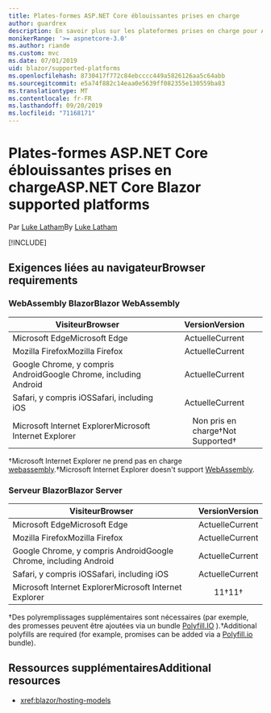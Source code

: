 ```yaml
---
title: Plates-formes ASP.NET Core éblouissantes prises en charge
author: guardrex
description: En savoir plus sur les plateformes prises en charge pour ASP.NET Core éblouissant.
monikerRange: '>= aspnetcore-3.0'
ms.author: riande
ms.custom: mvc
ms.date: 07/01/2019
uid: blazor/supported-platforms
ms.openlocfilehash: 8730417f772c84ebcccc449a5826126aa5c64abb
ms.sourcegitcommit: e5a74f882c14eaa0e5639ff082355e130559ba83
ms.translationtype: MT
ms.contentlocale: fr-FR
ms.lasthandoff: 09/20/2019
ms.locfileid: "71168171"
---
```

# <a name="aspnet-core-blazor-supported-platforms"></a><span data-ttu-id="513f2-103">Plates-formes ASP.NET Core éblouissantes prises en charge</span><span class="sxs-lookup"><span data-stu-id="513f2-103">ASP.NET Core Blazor supported platforms</span></span>

<span data-ttu-id="513f2-104">Par [Luke Latham](https://github.com/guardrex)</span><span class="sxs-lookup"><span data-stu-id="513f2-104">By [Luke Latham](https://github.com/guardrex)</span></span>

[!INCLUDE[](~/includes/blazorwasm-preview-notice.md)]

## <a name="browser-requirements"></a><span data-ttu-id="513f2-105">Exigences liées au navigateur</span><span class="sxs-lookup"><span data-stu-id="513f2-105">Browser requirements</span></span>

### <a name="blazor-webassembly"></a><span data-ttu-id="513f2-106">WebAssembly Blazor</span><span class="sxs-lookup"><span data-stu-id="513f2-106">Blazor WebAssembly</span></span>

| <span data-ttu-id="513f2-107">Visiteur</span><span class="sxs-lookup"><span data-stu-id="513f2-107">Browser</span></span>                          | <span data-ttu-id="513f2-108">Version</span><span class="sxs-lookup"><span data-stu-id="513f2-108">Version</span></span>               |
| -------------------------------- | :-------------------: |
| <span data-ttu-id="513f2-109">Microsoft Edge</span><span class="sxs-lookup"><span data-stu-id="513f2-109">Microsoft Edge</span></span>                   | <span data-ttu-id="513f2-110">Actuelle</span><span class="sxs-lookup"><span data-stu-id="513f2-110">Current</span></span>               |
| <span data-ttu-id="513f2-111">Mozilla Firefox</span><span class="sxs-lookup"><span data-stu-id="513f2-111">Mozilla Firefox</span></span>                  | <span data-ttu-id="513f2-112">Actuelle</span><span class="sxs-lookup"><span data-stu-id="513f2-112">Current</span></span>               |
| <span data-ttu-id="513f2-113">Google Chrome, y compris Android</span><span class="sxs-lookup"><span data-stu-id="513f2-113">Google Chrome, including Android</span></span> | <span data-ttu-id="513f2-114">Actuelle</span><span class="sxs-lookup"><span data-stu-id="513f2-114">Current</span></span>               |
| <span data-ttu-id="513f2-115">Safari, y compris iOS</span><span class="sxs-lookup"><span data-stu-id="513f2-115">Safari, including iOS</span></span>            | <span data-ttu-id="513f2-116">Actuelle</span><span class="sxs-lookup"><span data-stu-id="513f2-116">Current</span></span>               |
| <span data-ttu-id="513f2-117">Microsoft Internet Explorer</span><span class="sxs-lookup"><span data-stu-id="513f2-117">Microsoft Internet Explorer</span></span>      | <span data-ttu-id="513f2-118">Non pris en charge&dagger;</span><span class="sxs-lookup"><span data-stu-id="513f2-118">Not Supported&dagger;</span></span> |

<span data-ttu-id="513f2-119">&dagger;Microsoft Internet Explorer ne prend pas en charge [webassembly](https://webassembly.org).</span><span class="sxs-lookup"><span data-stu-id="513f2-119">&dagger;Microsoft Internet Explorer doesn't support [WebAssembly](https://webassembly.org).</span></span>

### <a name="blazor-server"></a><span data-ttu-id="513f2-120">Serveur Blazor</span><span class="sxs-lookup"><span data-stu-id="513f2-120">Blazor Server</span></span>

| <span data-ttu-id="513f2-121">Visiteur</span><span class="sxs-lookup"><span data-stu-id="513f2-121">Browser</span></span>                          | <span data-ttu-id="513f2-122">Version</span><span class="sxs-lookup"><span data-stu-id="513f2-122">Version</span></span>    |
| -------------------------------- | :--------: |
| <span data-ttu-id="513f2-123">Microsoft Edge</span><span class="sxs-lookup"><span data-stu-id="513f2-123">Microsoft Edge</span></span>                   | <span data-ttu-id="513f2-124">Actuelle</span><span class="sxs-lookup"><span data-stu-id="513f2-124">Current</span></span>    |
| <span data-ttu-id="513f2-125">Mozilla Firefox</span><span class="sxs-lookup"><span data-stu-id="513f2-125">Mozilla Firefox</span></span>                  | <span data-ttu-id="513f2-126">Actuelle</span><span class="sxs-lookup"><span data-stu-id="513f2-126">Current</span></span>    |
| <span data-ttu-id="513f2-127">Google Chrome, y compris Android</span><span class="sxs-lookup"><span data-stu-id="513f2-127">Google Chrome, including Android</span></span> | <span data-ttu-id="513f2-128">Actuelle</span><span class="sxs-lookup"><span data-stu-id="513f2-128">Current</span></span>    |
| <span data-ttu-id="513f2-129">Safari, y compris iOS</span><span class="sxs-lookup"><span data-stu-id="513f2-129">Safari, including iOS</span></span>            | <span data-ttu-id="513f2-130">Actuelle</span><span class="sxs-lookup"><span data-stu-id="513f2-130">Current</span></span>    |
| <span data-ttu-id="513f2-131">Microsoft Internet Explorer</span><span class="sxs-lookup"><span data-stu-id="513f2-131">Microsoft Internet Explorer</span></span>      | <span data-ttu-id="513f2-132">11&dagger;</span><span class="sxs-lookup"><span data-stu-id="513f2-132">11&dagger;</span></span> |

<span data-ttu-id="513f2-133">&dagger;Des polyremplissages supplémentaires sont nécessaires (par exemple, des promesses peuvent être ajoutées via un bundle [Polyfill.IO](https://polyfill.io/v3/) ).</span><span class="sxs-lookup"><span data-stu-id="513f2-133">&dagger;Additional polyfills are required (for example, promises can be added via a [Polyfill.io](https://polyfill.io/v3/) bundle).</span></span>

## <a name="additional-resources"></a><span data-ttu-id="513f2-134">Ressources supplémentaires</span><span class="sxs-lookup"><span data-stu-id="513f2-134">Additional resources</span></span>

* <xref:blazor/hosting-models>
